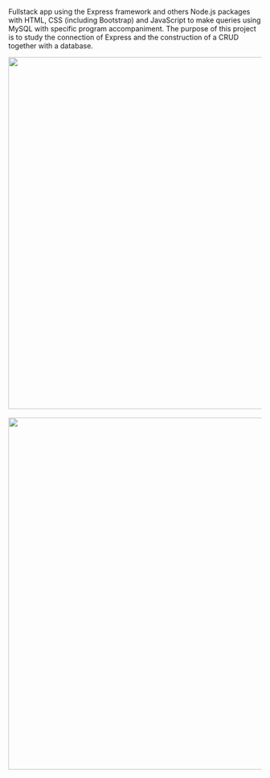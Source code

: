 <p>
    Fullstack app using the Express framework and others Node.js packages with HTML, CSS (including Bootstrap) and JavaScript to make queries using MySQL with specific program accompaniment. The purpose of this project is to study the connection of Express and the construction of a CRUD together with a database.
</p>

<div align="center">
    <img src="https://user-images.githubusercontent.com/64506852/189379609-a51abc38-76bc-4153-bb28-03cbadd30259.jpg"
        alt="" width="700px">
    <br><br>
    <img src="https://user-images.githubusercontent.com/64506852/189375102-7e3376ec-c936-4aea-9964-d27e0f438f58.jpg"
        alt="" width="700px">
</div>
